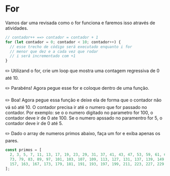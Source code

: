 # For

Vamos dar uma revisada como o for funciona e faremos isso através de atividades.

```js
// contador++ ==> contador = contador + 1
for (let contador = 0; contador < 10; contador++) {
  // esse trecho de código será executado enquanto i for
  // menor que dez e a cada vez que rodar
  // i será incrementado com +1
}
```

✏️ Utilizand o for, crie um loop que mostra uma contagem regressiva de 0 até 10.

✏️ Parabéns! Agora pegue esse for e coloque dentro de uma função.

✏️ Boa! Agora pegue essa função e deixe ela de forma que o contador não vá só até 10. O contador precisa ir até o numero que for passado no contador. Por exemplo: se o o numero digitado no parametro for 100, o contador deve ir de 0 ate 100. Se o numero apssado no paramentro for 5, o contador deve ir de 0 até 5.

✏️ Dado o array de numeros primos abaixo, faça um for e exiba apenas os pares.

```javascript
const primos = [
  2, 3, 5, 7, 11, 13, 17, 19, 23, 29, 31, 37, 41, 43, 47, 53, 59, 61, 67, 71,
  73, 79, 83, 89, 97, 101, 103, 107, 109, 113, 127, 131, 137, 139, 149, 151,
  157, 163, 167, 173, 179, 181, 191, 193, 197, 199, 211, 223, 227, 229, 233,
];
```
